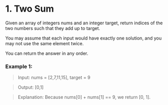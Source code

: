 # 1. Two Sum
Given an array of integers nums and an integer target, return indices of the two numbers such that they add up to target.

You may assume that each input would have exactly one solution, and you may not use the same element twice.

You can return the answer in any order.

### Example 1:
> Input: nums = [2,7,11,15], target = 9

>Output: [0,1]

>Explanation: Because nums[0] + nums[1] == 9, we return [0, 1].
